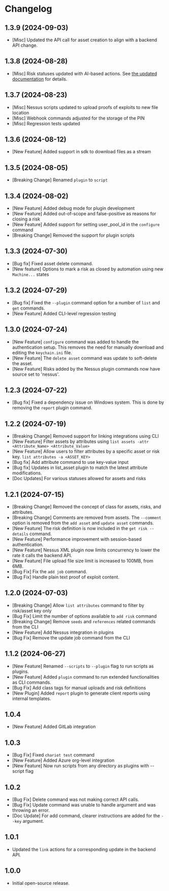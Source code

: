 # Changelog

## 1.3.9 (2024-09-03)

* [Misc] Updated the API call for asset creation to align with a backend API change.

## 1.3.8 (2024-08-28)

* [Misc] Risk statuses updated with AI-based actions. See
  [the updated documentation](https://github.com/praetorian-inc/praetorian-cli/blob/main/docs/terminology.md) for
  details.

## 1.3.7 (2024-08-23)

* [Misc] Nessus scripts updated to upload proofs of exploits to new file location
* [Misc] Webhook commands adjusted for the storage of the PIN
* [Misc] Regression tests updated

## 1.3.6 (2024-08-12)

* [New Feature] Added support in sdk to download files as a stream

## 1.3.5 (2024-08-05)

* [Breaking Change] Renamed `plugin` to `script`

## 1.3.4 (2024-08-02)

* [New Feature] Added debug mode for plugin development
* [New Feature] Added out-of-scope and false-positive as reasons for closing a risk
* [New Feature] Added support for setting user_pool_id in the `configure` command
* [Breaking Change] Removed the support for plugin scripts

## 1.3.3 (2024-07-30)

* [Bug fix] Fixed asset delete command.
* [New feature] Options to mark a risk as closed by automation using new `Machine...` states

## 1.3.2 (2024-07-29)

* [Bug fix] Fixed the `--plugin` command option for a number of `list` and `get` commands.
* [New Feature] Added CLI-level regression testing

## 1.3.0 (2024-07-24)

* [New Feature] `configure` command was added to handle the authentication setup. This removes the need for manually
  download and editing the `keychain.ini` file.
* [New Feature] The `delete asset` command was update to soft-delete the asset.
* [New Feature] Risks added by the Nessus plugin commands now have source set to 'nessus'.

## 1.2.3 (2024-07-22)

* [Bug fix] Fixed a dependency issue on Windows system. This is done by removing the `report` plugin command.

## 1.2.2 (2024-07-19)

* [Breaking Change] Removed support for linking integrations using CLI
* [New Feature] Filter assets by attributes using `list assets -attr <Attribute_Name> <Attribute_Value>`
* [New Feature] Allow users to filter attributes by a specific asset or risk key. `list attributes -a <ASSET_KEY>`
* [Bug fix] Add attribute command to use key-value input
* [Bug fix] Updates in list_asset plugin to match the latest attribute modifications.
* [Doc Updates] For various statuses allowed for assets and risks

## 1.2.1 (2024-07-15)

- [Breaking Change] Removed the concept of class for assets, risks, and attributes.
- [Breaking Change] Comments are removed from assets. The `--comment` option is removed
  from the `add asset` and `update asset` commands.
- [New Feature] The risk definition is now included in the `get risk --details` command.
- [New Feature] Performance improvement with session-based authentication.
- [New Feature] Nessus XML plugin now limits concurrency to lower the rate it calls
  the backend API.
- [New Feature] File upload file size limit is increased to 100MB, from 6MB.
- [Bug Fix] Fix the `add job` command.
- [Bug Fix] Handle plain text proof of exploit content.

## 1.2.0 (2024-07-03)

- [Breaking Change] Allow `list attributes` command to filter by risk/asset key only
- [Bug Fix] Limit the number of options available to `add risk` command
- [Breaking Change] Remove `seeds` and `references` related commands from the CLI
- [New Feature] Add Nessus integration in plugins
- [Bug Fix] Remove the update job command from the CLI

## 1.1.2 (2024-06-27)

- [New Feature] Renamed `--scripts` to `--plugin` flag to run scripts as plugins.
- [New Feature] Added `plugin` command to run extended functionalities as CLI commands.
- [Bug Fix] Add class tags for manual uploads and risk definitions
- [New Plugin] Added `report` plugin to generate client reports using internal templates.

## 1.0.4

- [New Feature] Added GitLab integration

## 1.0.3

- [Bug Fix] Fixed `chariot test` command
- [New Feature] Added Azure org-level integration
- [New Feature] Now run scripts from any directory as plugins with --script flag

## 1.0.2

- [Bug Fix] Delete command was not making correct API calls.
- [Bug Fix] Update command was unable to handle <KEY> argument and was throwing an error.
- [Doc Update] For add command, clearer instructions are added for the `--key` argument.

## 1.0.1

- Updated the `link` actions for a corresponding update in the backend API.

## 1.0.0

- Initial open-source release.

